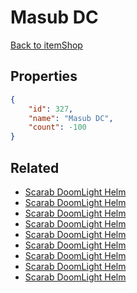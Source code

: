 # Masub DC

<no description available>

[Back to itemShop](../item-shops.md)

## Properties

```json
{
    "id": 327,
    "name": "Masub DC",
    "count": -100
}
```

## Related

- [Scarab DoomLight Helm](../items/9401-scarab-doomlight-helm.md)
- [Scarab DoomLight Helm](../items/9402-scarab-doomlight-helm.md)
- [Scarab DoomLight Helm](../items/9403-scarab-doomlight-helm.md)
- [Scarab DoomLight Helm](../items/9404-scarab-doomlight-helm.md)
- [Scarab DoomLight Helm](../items/9405-scarab-doomlight-helm.md)
- [Scarab DoomLight Helm](../items/9407-scarab-doomlight-helm.md)
- [Scarab DoomLight Helm](../items/9408-scarab-doomlight-helm.md)
- [Scarab DoomLight Helm](../items/9409-scarab-doomlight-helm.md)
- [Scarab DoomLight Helm](../items/9422-scarab-doomlight-helm.md)


